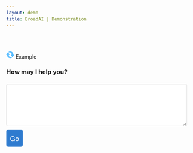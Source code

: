 ```yaml
---
layout: demo
title: BroadAI | Demonstration
---
```


<div class="top" style="margin-top:60px;">
  <div class="mission">
  <a class="button" id="btnrandomcase" onclick="randomQ()">
    <img src="./assets/images/refresh-button.png" style="height:1.5em;padding:0;margin:0;"> Example
  </a>
  <form>
    <h3>
      How may I help you?
    </h3>
    <textarea id="notes" name="notes" rows="6" required style="width:calc(100% - 20px); padding:10px; margin:0.5em 0; border:1px solid #ddd; border-radius:4px; box-sizing:border-box;"></textarea>
    <input type="button" id="btngo" value="Go" onClick="go()" style="font-family: 'Architects Daughter', 'Helvetica Neue', Helvetica, Arial, serif; font-size: 18px; text-align: center; padding: 10px; margin: 0 10px 10px 0; color: #fff; background-color: #2e7bcf; border: none; border-radius: 5px; -moz-border-radius: 5px; -webkit-border-radius: 5px;">
  </form>
  </div>

  <div class="lead" id="lead">
    <div id="message"> <!-- .. result .. --> </div>
  </div>
</div>
